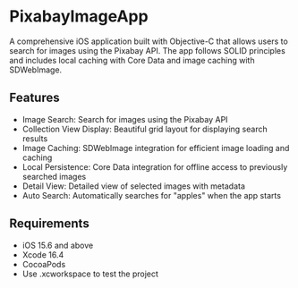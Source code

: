 # PixabayImageApp

A comprehensive iOS application built with Objective-C that allows users to search for images using the
Pixabay API. The app follows SOLID principles and includes local caching with Core Data and image caching with
SDWebImage.

## Features

- Image Search: Search for images using the Pixabay API
- Collection View Display: Beautiful grid layout for displaying search results
- Image Caching: SDWebImage integration for efficient image loading and caching
- Local Persistence: Core Data integration for offline access to previously searched images
- Detail View: Detailed view of selected images with metadata
- Auto Search: Automatically searches for "apples" when the app starts

## Requirements

- iOS 15.6 and above
- Xcode 16.4
- CocoaPods
- Use .xcworkspace to test the project




